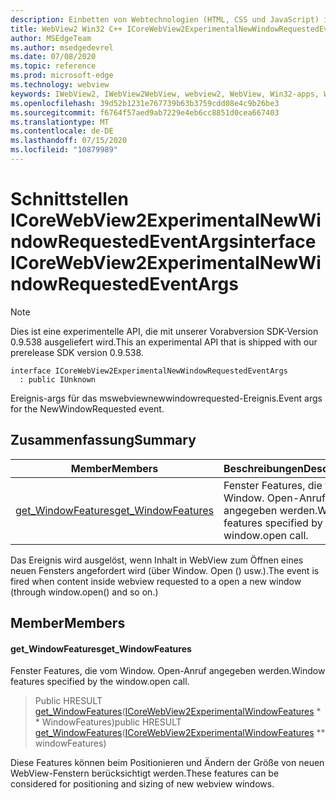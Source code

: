 ```yaml
---
description: Einbetten von Webtechnologien (HTML, CSS und JavaScript) in ihre systemeigenen Anwendungen mit dem Microsoft Edge WebView2-Steuerelement
title: WebView2 Win32 C++ ICoreWebView2ExperimentalNewWindowRequestedEventArgs
author: MSEdgeTeam
ms.author: msedgedevrel
ms.date: 07/08/2020
ms.topic: reference
ms.prod: microsoft-edge
ms.technology: webview
keywords: IWebView2, IWebView2WebView, webview2, WebView, Win32-apps, Win32, Edge, ICoreWebView2, ICoreWebView2Controller, Browser-Steuerelement, Edge-HTML, ICoreWebView2ExperimentalNewWindowRequestedEventArgs
ms.openlocfilehash: 39d52b1231e767739b63b3759cdd08e4c9b26be3
ms.sourcegitcommit: f6764f57aed9ab7229e4eb6cc8851d0cea667403
ms.translationtype: MT
ms.contentlocale: de-DE
ms.lasthandoff: 07/15/2020
ms.locfileid: "10879989"
---
```

# <span data-ttu-id="273f5-104">Schnittstellen ICoreWebView2ExperimentalNewWindowRequestedEventArgs</span><span class="sxs-lookup"><span data-stu-id="273f5-104">interface ICoreWebView2ExperimentalNewWindowRequestedEventArgs</span></span> 

> [!NOTE]
> <span data-ttu-id="273f5-105">Dies ist eine experimentelle API, die mit unserer Vorabversion SDK-Version 0.9.538 ausgeliefert wird.</span><span class="sxs-lookup"><span data-stu-id="273f5-105">This an experimental API that is shipped with our prerelease SDK version 0.9.538.</span></span>

```
interface ICoreWebView2ExperimentalNewWindowRequestedEventArgs
  : public IUnknown
```

<span data-ttu-id="273f5-106">Ereignis-args für das mswebviewnewwindowrequested-Ereignis.</span><span class="sxs-lookup"><span data-stu-id="273f5-106">Event args for the NewWindowRequested event.</span></span>

## <span data-ttu-id="273f5-107">Zusammenfassung</span><span class="sxs-lookup"><span data-stu-id="273f5-107">Summary</span></span>

 <span data-ttu-id="273f5-108">Member</span><span class="sxs-lookup"><span data-stu-id="273f5-108">Members</span></span>                        | <span data-ttu-id="273f5-109">Beschreibungen</span><span class="sxs-lookup"><span data-stu-id="273f5-109">Descriptions</span></span>
--------------------------------|---------------------------------------------
[<span data-ttu-id="273f5-110">get_WindowFeatures</span><span class="sxs-lookup"><span data-stu-id="273f5-110">get_WindowFeatures</span></span>](#get_windowfeatures) | <span data-ttu-id="273f5-111">Fenster Features, die vom Window. Open-Anruf angegeben werden.</span><span class="sxs-lookup"><span data-stu-id="273f5-111">Window features specified by the window.open call.</span></span>

<span data-ttu-id="273f5-112">Das Ereignis wird ausgelöst, wenn Inhalt in WebView zum Öffnen eines neuen Fensters angefordert wird (über Window. Open () usw.).</span><span class="sxs-lookup"><span data-stu-id="273f5-112">The event is fired when content inside webview requested to a open a new window (through window.open() and so on.)</span></span>

## <span data-ttu-id="273f5-113">Member</span><span class="sxs-lookup"><span data-stu-id="273f5-113">Members</span></span>

#### <span data-ttu-id="273f5-114">get_WindowFeatures</span><span class="sxs-lookup"><span data-stu-id="273f5-114">get_WindowFeatures</span></span> 

<span data-ttu-id="273f5-115">Fenster Features, die vom Window. Open-Anruf angegeben werden.</span><span class="sxs-lookup"><span data-stu-id="273f5-115">Window features specified by the window.open call.</span></span>

> <span data-ttu-id="273f5-116">Public HRESULT [get_WindowFeatures](#get_windowfeatures)([ICoreWebView2ExperimentalWindowFeatures](icorewebview2experimentalwindowfeatures.md) \* \* WindowFeatures)</span><span class="sxs-lookup"><span data-stu-id="273f5-116">public HRESULT [get_WindowFeatures](#get_windowfeatures)([ICoreWebView2ExperimentalWindowFeatures](icorewebview2experimentalwindowfeatures.md) \*\* windowFeatures)</span></span>

<span data-ttu-id="273f5-117">Diese Features können beim Positionieren und Ändern der Größe von neuen WebView-Fenstern berücksichtigt werden.</span><span class="sxs-lookup"><span data-stu-id="273f5-117">These features can be considered for positioning and sizing of new webview windows.</span></span>

